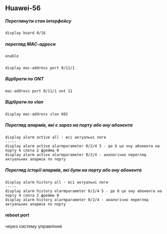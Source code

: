 ## Huawei-56

##### Переглянути стан інтерфейсу
    display board 0/16
##### перегляд МАС-адреси
    enable
#####    
    display mac-address port 0/11/1
##### Відібрати по ONT
    mac-address port 0/11/1 ont 11
##### Відібрати по vlan
    display mac-address vlan 602 
##### Перегляд алармів, які є зараз на порту або ону абонента
    display alarm active all - всі актуальні логи
    -----
    display alarm active alarmparameter 0/2/4 5 - де 6 це ону абонента на порту 4 слота 2 фрейма 0
    display alarm active alarmparameter 0/2/4 - аналогічно перегляд актуальних алармів по порту
##### Перегляд історії алармів, які були на порту або ону абонента
    display alarm history all - всі актуальні логи
    -----
    display alarm history alarmparameter 0/2/4 5 - де 6 це ону абонента на порту 4 слота 2 фрейма 0
    display alarm history alarmparameter 0/2/4 - аналогічно перегляд актуальних алармів по порту
#### reboot port
через систему управління
